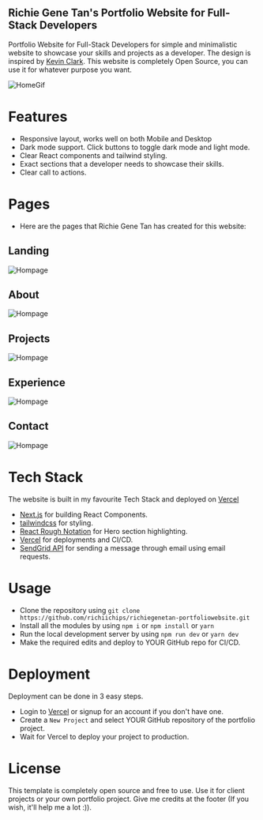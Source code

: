 ## Richie Gene Tan's Portfolio Website for Full-Stack Developers

Portfolio Website for Full-Stack Developers for simple and minimalistic website to showcase your skills and projects as a developer. The design is inspired by [Kevin Clark](https://kevinclark.ca). This website is completely Open Source, you can use it for whatever purpose you want.

![HomeGif](https://github.com/richiichips/richiegenetan-portfoliowebsite/blob/main/demo-website/demowebsite.gif)

# Features

- Responsive layout, works well on both Mobile and Desktop
- Dark mode support. Click buttons to toggle dark mode and light mode.
- Clear React components and tailwind styling.
- Exact sections that a developer needs to showcase their skills.
- Clear call to actions.

# Pages

- Here are the pages that Richie Gene Tan has created for this website:

## Landing

![Hompage](https://github.com/richiichips/richiegenetan-portfoliowebsite/blob/main/demo-website/Homepage.jpeg)

## About

![Hompage](https://github.com/richiichips/richiegenetan-portfoliowebsite/blob/main/demo-website/AboutMe.jpeg)

## Projects

![Hompage](https://github.com/richiichips/richiegenetan-portfoliowebsite/blob/main/demo-website/Projects.jpeg)

## Experience

![Hompage](https://github.com/richiichips/richiegenetan-portfoliowebsite/blob/main/demo-website/Experience.jpeg)

## Contact

![Hompage](https://github.com/richiichips/richiegenetan-portfoliowebsite/blob/main/demo-website/Contact.jpeg)

# Tech Stack

The website is built in my favourite Tech Stack and deployed on [Vercel](https://vercel.com)

- [Next.js](https://nextjs.org) for building React Components.
- [tailwindcss](https://tailwindcss.com) for styling.
- [React Rough Notation](https://roughnotation.com) for Hero section highlighting.
- [Vercel](https://vercel.com) for deployments and CI/CD.
- [SendGrid API](https://sendgrid.com/solutions/email-api/) for sending a message through email using email requests.

# Usage

- Clone the repository using `git clone https://github.com/richiichips/richiegenetan-portfoliowebsite.git`
- Install all the modules by using `npm i` or `npm install` or `yarn`
- Run the local development server by using `npm run dev` or `yarn dev`
- Make the required edits and deploy to YOUR GitHub repo for CI/CD.

# Deployment

Deployment can be done in 3 easy steps.

- Login to [Vercel](https://vercel.com) or signup for an account if you don't have one.
- Create a `New Project` and select YOUR GitHub repository of the portfolio project.
- Wait for Vercel to deploy your project to production.

# License

This template is completely open source and free to use. Use it for client projects or your own portfolio project. Give me credits at the footer (If you wish, it'll help me a lot :)).
